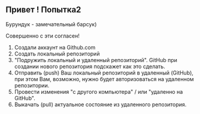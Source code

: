 ## Привет !     Попытка2

Бурундук - замечательный барсук)

Совершенно с эти согласен!

1. Создали аккаунт на Github.com
2. Создать локальный репозиторий
3. "Подружить локальный и удаленный репозиторий". GitHub при создании нового репозитория подскажет как это сделать. 
4. Отправить (push) Ваш локальный репозиторий в удаленный (GitHub), при этом Вам, возможно, нужно будет авторизоваться на удаленном репозитории. 
5. Провести изменения "с другого компьютера" / или "удаленно на GitHub". 
6. Выкачать (pull) актуальное состояние из удаленного репозитория. 